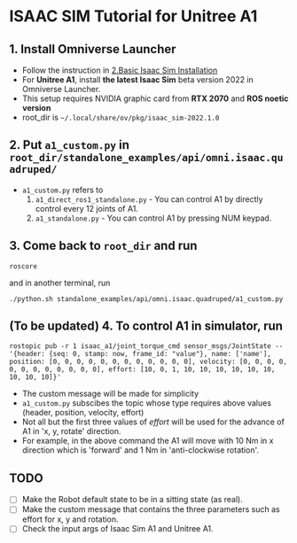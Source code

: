 # ISAAC SIM Tutorial for Unitree A1
## 1. Install Omniverse Launcher
- Follow the instruction in [2.Basic Isaac Sim Installation](https://docs.omniverse.nvidia.com/app_isaacsim/app_isaacsim/install_basic.html)
- For **Unitree A1**, install **the latest Isaac Sim** beta version 2022 in Omniverse Launcher.
- This setup requires NVIDIA graphic card from **RTX 2070** and **ROS noetic version**
- root_dir is ```~/.local/share/ov/pkg/isaac_sim-2022.1.0```

## 2. Put ```a1_custom.py``` in ```root_dir/standalone_examples/api/omni.isaac.quadruped/```
- ```a1_custom.py``` refers to  
  1) ```a1_direct_ros1_standalone.py``` - You can control A1 by directly control every 12 joints of A1. 
  2) ```a1_standalone.py``` - You can control A1 by pressing NUM keypad.


## 3. Come back to ```root_dir``` and run 
```
roscore
```
and in another terminal, run
```
./python.sh standalone_examples/api/omni.isaac.quadruped/a1_custom.py
```

## (To be updated) 4. To control A1 in simulator, run 
```
rostopic pub -r 1 isaac_a1/joint_torque_cmd sensor_msgs/JointState -- '{header: {seq: 0, stamp: now, frame_id: "value"}, name: ['name'], position: [0, 0, 0, 0, 0, 0, 0, 0, 0, 0, 0, 0], velocity: [0, 0, 0, 0, 0, 0, 0, 0, 0, 0, 0, 0], effort: [10, 0, 1, 10, 10, 10, 10, 10, 10, 10, 10, 10]}'
```
- The custom message will be made for simplicity 
- ```a1_custom.py``` subscibes the topic whose type requires above values (header, position, velocity, effort)
- Not all but the first three values of *effort* will be used for the advance of A1 in 'x, y, rotate' direction.  
- For example, in the above command the A1 will move with 10 Nm in x direction which is 'forward' and 1 Nm in 'anti-clockwise rotation'.

## TODO
- [ ] Make the Robot default state to be in a sitting state (as real).
- [ ] Make the custom message that contains the three parameters such as effort for x, y and rotation.
- [ ] Check the input args of Isaac Sim A1 and Unitree A1.
